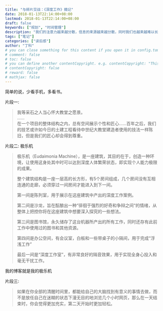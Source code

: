 ```yaml
---
title: "与碎片交战：《深度工作》摘记"
date: 2018-01-13T22:14:00+08:00
lastmod: 2018-01-13T22:14:00+08:00
draft: false
keywords: ["规划", "时间管理"]
description: "我们的注意力越来越分散，信息的来源越来越分散，同时我们也越来越难以长时间保持专注。我们需要深度工作来提升自己。"
tags: ["笔记"]
categories: ["读后感"]
author: "丁科"
# you can close something for this content if you open it in config.toml.
# comment: false
# toc: false
# you can define another contentCopyright. e.g. contentCopyright: "This is an another copyright."
# contentCopyright: false
# reward: false
# mathjax: false
---
```

简单的说，少看手机，多看书。

<!--more-->

片段一: 

> 我等采石之人当心怀大教堂之愿景。   
> ......   
> 在一个项目的整体结构之内，总有空间展示个性和匠心……百年之后，我们的技艺或许如今日的土建工程看待中世纪大教堂建造者使用的技法一样陈旧，但是我们的匠心却会得到尊重。

片段二: 极乐机

> 极乐机（Eudaimonia Machine），是一座建筑，其目的在于，创造一种环境，让使用这身处其中时可以达到深度人体繁荣状态，即实现个人能力极限的成果。
>
> 整个建筑结构是一座一层高的长方形，有5个房间组成，几个房间没有互相连通的走廊，必须穿过一间房间才能进入到下一间。
>
> 第一间是陈列室，用于展示在这座建筑中产出的深度工作案例。
>
> 第二间是沙龙，旨在酝酿出一种“徘徊于强烈的好奇和争辩之间“的情绪，从整体上把控你将在这座建筑中想要深入探究的一些想法。
>
> 第三间是图书馆，永久储存了这台机器所产出的所有工作，同时还存有此前工作中使用过的图书和其他资源。
>
> 第四间是办公空间，有会议室，白板和一些带桌子的小隔间，用于完成“浮浅工作”
>
> 最后一间是“深度工作室”，有非常良好的隔音效果，用于实现全身心投入和毫无干扰工作。

我的博客就是我的极乐机

片段三: 

> 如果在你全部的清醒时间里，都能给自己的大脑找到有意义的事情去做，而不是放任自己在迷糊的状态下漫无目的地浏览几个小时网页，那么在一天结束时，你会觉得更加充实，第二天开始时更加轻松。
